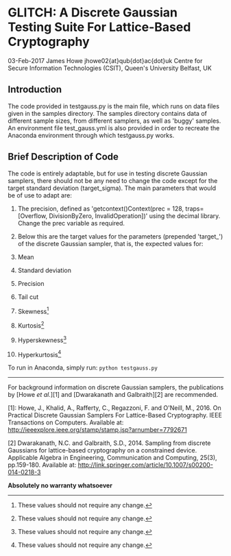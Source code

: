 # GLITCH: A Discrete Gaussian Testing Suite For Lattice-Based Cryptography

03-Feb-2017 James Howe jhowe02{at}qub{dot}ac{dot}uk
Centre for Secure Information Technologies (CSIT), Queen's University Belfast, UK

## Introduction

The code provided in testgauss.py is the main file, which runs on data files given in the samples directory. The samples directory contains data of different sample sizes, from different samplers, as well as 'buggy' samples. An environment file test_gauss.yml is also provided in order to recreate the Anaconda environment through which testgauss.py works.

## Brief Description of Code

The code is entirely adaptable, but for use in testing discrete Gaussian samplers, there should not be any need to change the code except for the target standard deviation (target_sigma). The main parameters that would be of use to adapt are:

1. The precision, defined as 'getcontext()Context(prec = 128, traps=[Overflow, DivisionByZero, InvalidOperation])' using the decimal library. Change the prec variable as required.

2. Below this are the target values for the parameters (prepended 'target_') of the discrete Gaussian sampler, that is, the expected values for:

1. Mean
2. Standard deviation
3. Precision
4. Tail cut
5. Skewness[^fn-sample_footnote]
6. Kurtosis[^fn-sample_footnote]
7. Hyperskewness[^fn-sample_footnote]
8. Hyperkurtosis[^fn-sample_footnote]

[^fn-sample_footnote]: These values should not require any change.

To run in Anaconda, simply run: `python testgauss.py`

***

For background information on discrete Gaussian samplers, the publications by [Howe *et al.*][1] and [Dwarakanath and Galbraith][2] are recommended.

[1]: Howe, J., Khalid, A., Rafferty, C., Regazzoni, F. and O'Neill, M., 2016. On Practical Discrete Gaussian Samplers For Lattice-Based Cryptography. IEEE Transactions on Computers. Available at: http://ieeexplore.ieee.org/stamp/stamp.jsp?arnumber=7792671

[2] Dwarakanath, N.C. and Galbraith, S.D., 2014. Sampling from discrete Gaussians for lattice-based cryptography on a constrained device. Applicable Algebra in Engineering, Communication and Computing, 25(3), pp.159-180. Available at: http://link.springer.com/article/10.1007/s00200-014-0218-3

**Absolutely no warranty whatsoever**